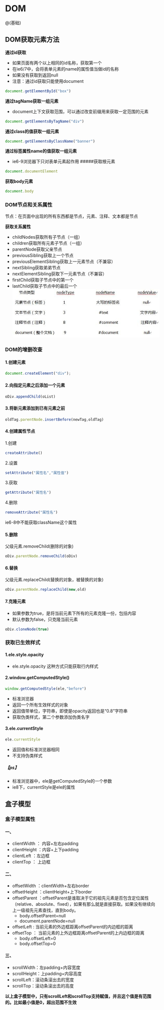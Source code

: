 # DOM


@(基础)

## DOM获取元素方法

**通过id获取**

- 如果页面有两个以上相同的id名称，获取第一个
- 在ie6/7中，会将表单元素的name的属性值当做id的名称
- 如果没有获取到返回null
- 注意：通过id获取只能使用document
```js
document.getElementById("box")
```
**通过tagName获取一组元素**

- document上下文获取范围，可以通过改变前缀用来获取一定范围的元素
```js
document.getElementsByTagName("div")
```
**通过class的值获取一组元素**
```js
document.getElementsByClassName("banner")
```
**通过标签属性name的值获取一组元素**
- ie6-9浏览器下只对表单元素起作用
#####获取根元素
```js
document.documentElement
```
**获取body元素**
```js
document.body
```
### DOM节点和关系属性
节点：在页面中出现的所有东西都是节点，元素、注释、文本都是节点

**获取关系属性**
- childNodes获取所有子节点（一组）
- children获取所有元素子节点（一组）
- parentNode获取父亲节点
- previousSibling获取上一个节点
- previousElementSibling获取上一元素节点（不兼容）
- nextSibling获取弟弟节点
- nextElementSibling获取下一元素节点（不兼容）
- firstChild获取子节点中的第一个
- lastChild获取子节点中的最后一个
![Alt text](../static/images/javascript/dom.jpg)

### DOM的增删改查
#### 1.创建元素
```js
document.createElement("div");
```
#### 2.向指定元素之后添加一个元素
```js
oDiv.appendChild(oList)
```
#### 3.将新元素添加到已有元素之前
```js
oldTag.parentNode.insertBefore(newTag,oldTag)
```
#### 4.创建属性节点
1.创建
```js
createAttribute()
```
2.设置
```js
setAttribute("属性名","属性值")
```
3.获取
```js
getAttribute("属性名")
```
4.删除
```js
removeAttribute("属性名")
```
ie6-8中不能获取className这个属性
#### 5.删除
父级元素.removeChild(删除的对象)
```js
oDiv.parentNode.removeChild(oDiv)
```
#### 6.替换
父级元素.replaceChild(替换的对象，被替换的对象)
```js
oDiv.parentNode.replaceChild(new,old)
```
#### 7.克隆元素
- 如果参数为true，是将当前元素下所有的元素克隆一份，包括内容
- 默认参数为false，只克隆当前元素
```js
oDiv.cloneNode(true)
```
### 获取已生效样式
#### 1.ele.style.opacity
- ele.style.opacity
这种方式只能获取行内样式
#### 2.window.getComputedStyle()
```js
window.getComputedStyle(ele,"before")
```
- 标准浏览器
- 返回一个所有生效样式的对象
- 返回值带单位，字符串，即使是opacity返回也是“0.8”字符串
- 获取伪类样式，第二个参数添加伪类名字
#### 3.ele.currentStyle
```js
ele.currentStyle
```
- 返回值和标准浏览器相同
- 不支持伪类样式

##### 【ps】
- 标准浏览器中，ele是getComputedStyle的一个参数
- ie8下，currentStyle是ele的属性

## 盒子模型


### 盒子模型属性

#### 一、
- clientWidth ： 内容+左右padding
- clientHeight ：内容+上下padding
- clientLeft ：左边框
- clientTop ： 上边框

#### 二、
- offsetWidth ：clientWidth+左右border
- offsetHeight ：clientHeight+上下border
- offsetParent ：offsetParent是谁取决于它的祖先元素是否包含定位属性（relative、absolute、fixed），如果有那么就是直接获取。如果没有继续向上一级祖先元素查找，直到body。
    - body.offsetParent=null
    - document.parentNode=null
- offsetLeft : 当前元素的外边框距离offsetParent的内边框的距离
- offsetTop ： 当前元素的上外边框距离offsetParent的上内边框的距离
     - body.offsetLeft=0
     - body.offsetTop=0
     
#### 三、
- scrollWidth：左padding+内容宽度
- scrollHeight：上padding+内容高度
- scrollLeft：滚动条滚出去的宽度
- scrollTop：滚动条滚出去的高度

**以上盒子模型中，只有scrollLeft和scrollTop支持赋值，并且这个值是有范围的。比如最小值是0，超出范围不生效**